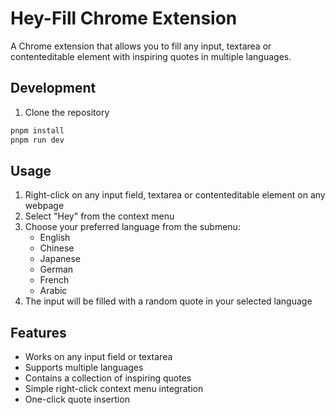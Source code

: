 # Hey-Fill Chrome Extension

A Chrome extension that allows you to fill any input, textarea or contenteditable element with inspiring quotes in multiple languages.

## Development

1. Clone the repository
```bash
pnpm install
pnpm run dev
```

## Usage

1. Right-click on any input field, textarea or contenteditable element on any webpage
2. Select "Hey" from the context menu
3. Choose your preferred language from the submenu:
   - English
   - Chinese
   - Japanese
   - German
   - French
   - Arabic
4. The input will be filled with a random quote in your selected language

## Features

- Works on any input field or textarea
- Supports multiple languages
- Contains a collection of inspiring quotes
- Simple right-click context menu integration
- One-click quote insertion
